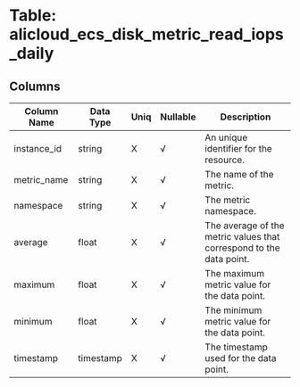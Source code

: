# Table: alicloud_ecs_disk_metric_read_iops_daily

## Columns 

|  Column Name   |  Data Type  | Uniq | Nullable | Description | 
|  ----  | ----  | ----  | ----  | ---- | 
| instance_id | string | X | √ | An unique identifier for the resource. | 
| metric_name | string | X | √ | The name of the metric. | 
| namespace | string | X | √ | The metric namespace. | 
| average | float | X | √ | The average of the metric values that correspond to the data point. | 
| maximum | float | X | √ | The maximum metric value for the data point. | 
| minimum | float | X | √ | The minimum metric value for the data point. | 
| timestamp | timestamp | X | √ | The timestamp used for the data point. | 


